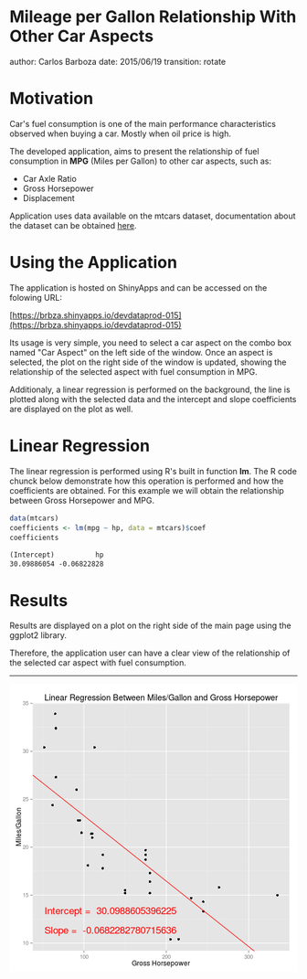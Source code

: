 Mileage per Gallon Relationship With Other Car Aspects
========================================================
author: Carlos Barboza
date: 2015/06/19
transition: rotate

Motivation
========================================================

Car's fuel consumption is one of the main performance characteristics 
observed when buying a car. Mostly when oil price is high.

The developed application, aims to present the relationship of fuel 
consumption in **MPG** (Miles per Gallon) to other car aspects, such as:

- Car Axle Ratio
- Gross Horsepower
- Displacement

Application uses data available on the mtcars dataset, documentation about 
the dataset can be obtained [here](https://stat.ethz.ch/R-manual/R-devel/library/datasets/html/mtcars.html).

Using the Application
========================================================

The application is hosted on ShinyApps and can be accessed on the folowing URL:

[https://brbza.shinyapps.io/devdataprod-015](https://brbza.shinyapps.io/devdataprod-015)

Its usage is very simple, you need to select a car aspect on the combo box named "Car Aspect" on the left side of the window. Once an aspect is selected, the plot on the right side of the window is updated, showing the relationship of the selected aspect with fuel consumption in MPG.

Additionaly, a linear regression is performed on the background, the line is plotted along with the selected data and the intercept and slope coefficients are displayed on the plot as well.


Linear Regression
========================================================

The linear regression is performed using R's built in function **lm**. The R code chunck 
below demonstrate how this operation is performed and how the coefficients are obtained. For
this example we will obtain the relationship between Gross Horsepower and MPG.


```r
data(mtcars)
coefficients <- lm(mpg ~ hp, data = mtcars)$coef
coefficients
```

```
(Intercept)          hp 
30.09886054 -0.06822828 
```


Results
========================================================

Results are displayed on a plot on the right side of the main page using the ggplot2 library.



Therefore, the application user can have a clear view of the relationship of the selected car aspect with fuel consumption.

***

![plot of chunk unnamed-chunk-2](mpg_consumption-figure/unnamed-chunk-2-1.png) 


